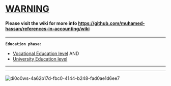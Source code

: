 # [WARNING](https://github.com/muhamed-hassan/references-in-accounting/wiki/Warning)

#### Please visit the wiki for more info https://github.com/muhamed-hassan/references-in-accounting/wiki

***

**`Education phase:`** 
* [Vocational Education level](https://en.wikipedia.org/wiki/Vocational_education) AND
* [University Education level](https://en.wikipedia.org/wiki/University)


***
***

![di0o0ws-4a62b17d-fbc0-4144-b248-fad0ae1d6ee7](https://github.com/user-attachments/assets/fd11c011-36d6-4fcb-87dc-6db1d3fb8977)
